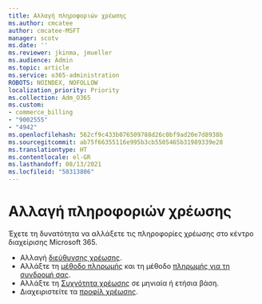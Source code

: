 ```yaml
---
title: Αλλαγή πληροφοριών χρέωσης
ms.author: cmcatee
author: cmcatee-MSFT
manager: scotv
ms.date: ''
ms.reviewer: jkinma, jmueller
ms.audience: Admin
ms.topic: article
ms.service: o365-administration
ROBOTS: NOINDEX, NOFOLLOW
localization_priority: Priority
ms.collection: Adm_O365
ms.custom:
- commerce_billing
- "9002555"
- "4942"
ms.openlocfilehash: 562cf9c433b076509788d26c0bf9ad20e7d8938b
ms.sourcegitcommit: ab75f66355116e995b3cb5505465b31989339e28
ms.translationtype: HT
ms.contentlocale: el-GR
ms.lasthandoff: 08/13/2021
ms.locfileid: "58313806"
---
```

# <a name="change-billing-information"></a>Αλλαγή πληροφοριών χρέωσης

Έχετε τη δυνατότητα να αλλάξετε τις πληροφορίες χρέωσης στο κέντρο διαχείρισης Microsoft 365. 

- Αλλαγή [διεύθυνσης χρέωσης](https://docs.microsoft.com/microsoft-365/commerce/billing-and-payments/change-your-billing-addresses).
- Αλλάξτε τη [μέθοδο πληρωμής](https://docs.microsoft.com/microsoft-365/commerce/billing-and-payments/manage-payment-methods) και τη μέθοδο [πληρωμής για τη συνδρομή σας](https://docs.microsoft.com/microsoft-365/commerce/billing-and-payments/pay-for-your-subscription).
- Αλλάξτε τη [Συχνότητα χρέωσης](https://docs.microsoft.com/microsoft-365/commerce/billing-and-payments/change-payment-frequency) σε μηνιαία ή ετήσια βάση.
- Διαχειριστείτε τα [προφίλ χρέωσης](https://docs.microsoft.com/microsoft-365/commerce/billing-and-payments/manage-billing-profiles).

